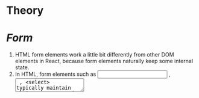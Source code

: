 # Theory 

# _Form_

1. HTML form elements work a little bit differently from other DOM elements in React, because form elements naturally keep some internal state.
2. In HTML, form elements such as <input> , <textarea> , <select> typically maintain their own state and update it based on user input.
3. In React, Mutable(changeable) state is typically kept in the state property of components, and only updated with setState().
<br/>

<h3>Example</h3>
1. Controlled Component
2 .Uncontrolled Component
<br>

# _Controlled Component_

1. Form has the default HTML form behavior of browsing to a new page when the user submits the form. Ifyou want this behavior in React, it just works.
2. But in most cases, it's convienient to have a JS function entered into the form.
3. The standard way to achieve this is with a technique called "Controlled Component".
<br>

# _When Use Controlled Component_

1. You need to write an event handler for every way your data can change and pipe all of the input state through a React Component.
<br>

# _Uncontrolled Component_
 
1. In a controlled component, form data is handled by a React component.
2. The alternative is uncontrolled components, where form data is handled by the DOM itself.
3. To write an uncontrolled component, instead of writing an event handler for every state update, you can use a "ref" to get form values from the DOM. 
<br>

# _When Use Unontrolled Component_

1. You do not need to write an event handler for every way your data can change and pipe all of the input state through a React Component.
2. Converting a preexisitng codebase to React, or intergrating a React application with a non-React Library.
